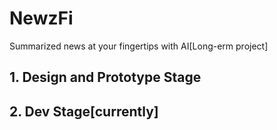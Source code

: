 # NewzFi
Summarized news at your fingertips with AI[Long-erm project]
## 1. Design and Prototype Stage
## 2. Dev Stage[currently]
